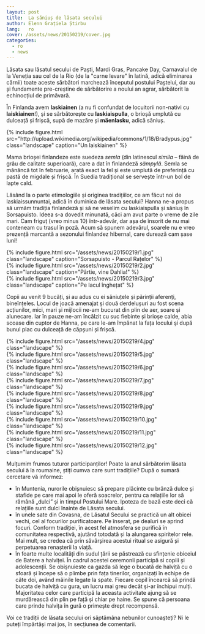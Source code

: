 ```yaml
---
layout: post
title:  La săniuș de lăsata secului
author: Elenn Grațiela Știrbu
lang:   ro
cover: /assets/news/20150219/cover.jpg
categories:
  - ro
  - news
---
```


Lăsata sau lăsatul secului de Paști, Mardi Gras, Pancake Day, Carnavalul de la Veneția sau cel de la Rio (de la "carne levare" în latină, adică eliminarea cărnii) toate aceste sărbători marchează începutul postului Paștelui, dar au și fundamente pre-creștine de sărbătorire a noului an agrar, sărbătorit la echinocțiul de primăvară.  

În Finlanda avem __laskiainen__ (a nu fi confundat de locuitorii non-nativi cu __laiskiainen__!), și se sărbătorește cu __laskiaispulla__, o brioșă umplută cu dulceață și frișcă, supă de mazăre și __mäenlasku__, adică săniuș.

<div class="row">
  <div class="col-md-4">
  </div>
  <div class="col-md-4">
    {% include figure.html src="http://upload.wikimedia.org/wikipedia/commons/1/18/Bradypus.jpg" class="landscape" caption="Un laiskiainen" %}
  </div>
</div>

Mama brioșei finlandeze este suedeza _semla_ (din latinescul _simila_ – făină de grâu de calitate superioară), care a dat în finlandeză _sämpylä_. Semla se mănâncă tot în februarie, arată exact la fel și este umplută de preferință cu pastă de migdale și frișcă. În Suedia tradițional se servește într-un bol de lapte cald.

Lăsând la o parte etimologiile și originea tradițiilor, ce am făcut noi de laskiaissunnuntai, adică în duminica de lăsata secului? Hanna ne-a propus să urmăm tradiția finlandeză și să ne veselim cu laskiaispulla și săniuș în Sorsapuisto. Ideea s-a dovedit minunată, căci am avut parte o vreme de zile mari. Cam friguț (vreo minus 10) într-adevăr, dar așa de însorit de nu mai conteneam cu trasul în poză. Acum să spunem adevărul, soarele nu e vreo prezență marcantă a sezonului finlandez hibernal, care durează cam șase luni!

<div class="row">
  <div class="col-md-4">
  {% include figure.html src="/assets/news/20150219/1.jpg" class="landscape" caption="Sorsapuisto - Parcul Rațelor" %}
  </div>
  <div class="col-md-4">
    {% include figure.html src="/assets/news/20150219/2.jpg" class="landscape" caption="Pârtie, vine Dahlia!" %}
  </div>
  <div class="col-md-4">
    {% include figure.html src="/assets/news/20150219/3.jpg" class="landscape" caption="Pe lacul înghețat" %}
  </div>
</div>

Copii au venit 9 bucăți, și au adus cu ei săniuțele și părinții aferenți, bineînțeles. Locul de joacă amenajat și două derdelușuri au fost scena acțiunilor, mici, mari și mijlocii ne-am bucurat din plin de aer, soare și alunecare. Iar în pauze ne-am încălzit cu suc fiebinte și brioșe calde, abia scoase din cuptor de Hanna, pe care le-am împănat la fața locului și după bunul plac cu dulceață de căpșuni și frișcă.

<div class="row">
  <div class="col-md-4">
  {% include figure.html src="/assets/news/20150219/4.jpg" class="landscape" %}
  </div>
  <div class="col-md-4">
    {% include figure.html src="/assets/news/20150219/5.jpg" class="landscape" %}
  </div>
  <div class="col-md-4">
    {% include figure.html src="/assets/news/20150219/6.jpg" class="landscape" %}
  </div>
  
  <div class="col-md-4">
  {% include figure.html src="/assets/news/20150219/7.jpg" class="landscape" %}
  </div>
  <div class="col-md-4">
    {% include figure.html src="/assets/news/20150219/8.jpg" class="landscape" %}
  </div>
  <div class="col-md-4">
    {% include figure.html src="/assets/news/20150219/9.jpg" class="landscape" %}
  </div>
  
  <div class="col-md-4">
  {% include figure.html src="/assets/news/20150219/10.jpg" class="landscape" %}
  </div>
  <div class="col-md-4">
    {% include figure.html src="/assets/news/20150219/11.jpg" class="landscape" %}
  </div>
  <div class="col-md-4">
    {% include figure.html src="/assets/news/20150219/12.jpg" class="landscape" %}
  </div>
</div>

Mulțumim frumos tuturor participanților! Poate la anul sărbătorim lăsata secului à la roumaine, știți cumva care sunt tradițiile? După o sumară cercetare vă informez:  

* în Muntenia, nurorile obișnuiesc să prepare plăcinte cu brânză dulce și stafide pe care mai apoi le oferă soacrelor, pentru ca relațiile lor să rămână „dulci” și in timpul Postului Mare. Ipoteza de bază este deci că relațiile sunt dulci înainte de Lăsata secului.
* în unele sate din Covasna, de Lăsatul Secului se practică un alt obicei vechi, cel al focurilor purificatoare. Pe înserat, pe dealuri se aprind focuri. Conform tradiției, în acest fel atmosfera se purifică în comunitatea respectivă, ajutând totodată și la alungarea spiritelor rele. Mai mult, se credea că prin săvârșirea acestui ritual se asigură și perpetuarea renașterii la viață.
* în foarte multe localități din sudul țării se păstrează cu sfințenie obiceiul de Batere a halviței. În cadrul acestei ceremonii participă si copiii și adolescenții. Se obișnuieste ca gazda să lege o bucată de halviță cu o sfoară și începe să o plimbe prin fața tinerilor, organizați în echipe de câte doi, având mâinile legate la spate. Fiecare copil încearcă să prindă bucata de halviță cu gura, un lucru mai greu decât și-ar închipui mulți. Majoritatea celor care participă la aceasta activitate ajung să se murdărească din plin pe față și chiar pe haine. Se spune că persoana care prinde halvița în gură o primește drept recompensă. 

Voi ce tradiții de lăsata secului ori săptămâna nebunilor cunoașteți? Ni le puteți împărtăși mai jos, în secțiunea de comentarii.  
